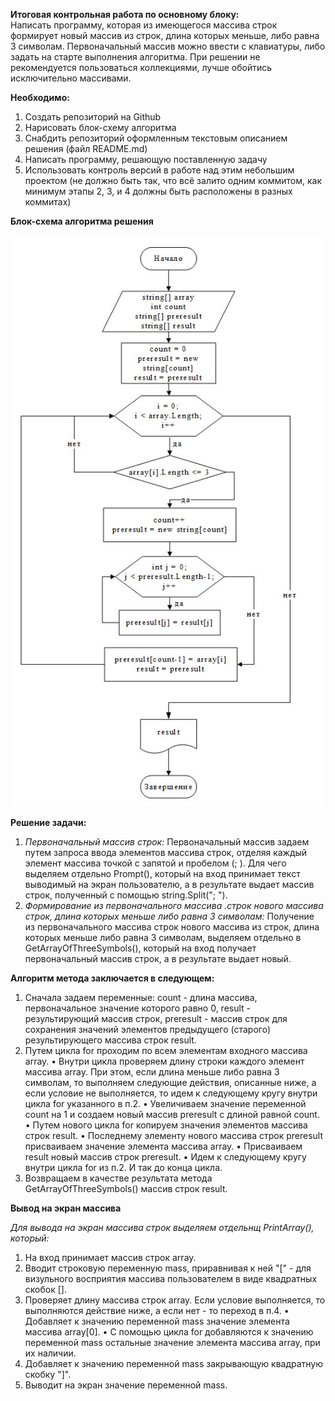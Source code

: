 **Итоговая контрольная работа по основному блоку:**                                           
 Написать программу, которая из имеющегося массива строк формирует новый массив из строк, длина которых меньше, либо равна 3 символам. Первоначальный массив можно ввести с клавиатуры, либо задать на старте выполнения алгоритма. При решении не рекомендуется пользоваться коллекциями, лучше обойтись исключительно массивами.

**Необходимо:**                               
1. Создать репозиторий на Github           
2. Нарисовать блок-схему алгоритма          
3. Снабдить репозиторий оформленным текстовым описанием решения (файл README.md)                                       
4. Написать программу, решающую поставленную задачу                        
5. Использовать контроль версий в работе над этим небольшим проектом (не должно быть так, что всё залито одним коммитом, как минимум этапы 2, 3, и 4 должны быть расположены в разных коммитах)


**Блок-схема алгоритма решения**

![](Схема.jpg)

**Решение задачи:**
1. *Первоначальный массив строк:*
Первоначальный массив задаем путем запроса ввода элементов массива строк, отделяя каждый элемент массива точкой с запятой и пробелом (; ). Для чего выделяем отдельно  Prompt(), который на вход принимает текст выводимый на экран пользователю, а в результате выдает массив строк, полученный с помощью string.Split("; ").
2. *Формирование из первоначального массива .строк нового массива строк, длина которых меньше либо равна 3 символам:*
Получение из первоначального массива строк нового массива из строк, длина которых меньше либо равна 3 символам, выделяем отдельно в  GetArrayOfThreeSymbols(), который на вход получает первоначальный массив строк, а в результате выдает новый.

 **Алгоритм метода заключается в следующем:**
1.	Сначала задаем переменные: count - длина массива, первоначальное значение которого равно 0, result - результирующий массив строк, preresult - массив строк для сохранения значений элементов предыдущего (старого) результирующего массива строк result.
2.	Путем цикла for проходим по всем элементам входного массива array.
•	Внутри цикла проверяем длину строки каждого элемент массива array. При этом, если длина меньше либо равна 3 символам, то выполняем следующие действия, описанные ниже, а если условие не выполняется, то идем к следующему кругу внутри цикла for указанного в п.2.
•	Увеличиваем значение переменной count на 1 и создаем новый массив preresult с длиной равной count.
•	Путем нового цикла for копируем значения элементов массива строк result.
•	Последнему элементу нового массива строк preresult присваиваем значение элемента массива array.
•	Присваиваем result новый массив строк preresult.
•	Идем к следующему кругу внутри цикла for из п.2. И так до конца цикла.
3.	Возвращаем в качестве результата метода GetArrayOfThreeSymbols() массив строк result.

**Вывод на экран массива**

*Для вывода на экран массива строк выделяем отдельнщ PrintArray(), который:*
1.	На вход принимает массив строк array.
2.	Вводит строковую переменную mass, приравнивая к ней "[" - для визульного восприятия массива пользователем в виде квадратных скобок [].
3.	Проверяет длину массива строк array. Если условие выполняется, то выполняются действие ниже, а если нет - то переход в п.4.
•	Добавляет к значению переменной mass значение элемента массива array[0].
•	С помощью цикла for добавляются к значению переменной mass остальные значение элемента массива array, при их наличии.
4.	Добавляет к значению переменной mass закрывающую квадратную скобку "]".
5.	 Выводит на экран значение переменной mass.

